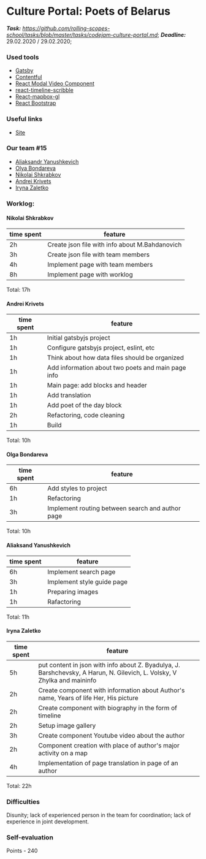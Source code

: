 # Culture Portal: Poets of Belarus
***Task:*** *https://github.com/rolling-scopes-school/tasks/blob/master/tasks/codejam-culture-portal.md*;
***Deadline:***  29.02.2020 / 29.02.2020;

### Used tools

* [Gatsby](https://www.gatsbyjs.org/)
* [Contentful](https://www.contentful.com/)
* [React Modal Video Component](https://github.com/appleple/react-modal-video)
* [react-timeline-scribble](https://github.com/project-cemetery/react-timeline-scribble)
* [React-mapbox-gl](https://github.com/alex3165/react-mapbox-gl)
* [React Bootstrap](https://react-bootstrap.github.io/)

### Useful links

* [Site](https://fpoetsofbelarus.netlify.com/)

### Our team #15

* [Aliaksandr Yanushkevich](https://github.com/Aliaksandr-Yanushkevich)
* [Olya Bondareva](https://github.com/ollybondareva)
* [Nikolai Shkrabkov](https://github.com/Mikola-Litvin)
* [Andrei Krivets](https://github.com/andreikrivets)
* [Iryna Zaletko](https://github.com/IrochkaZ)


### Worklog:

#### Nikolai Shkrabkov
| time spent | feature                                           |
| ---------- | ------------------------------------------------- |
| 2h         | Create json file with info about M.Bahdanovich    |
| 3h         | Create json file with team members                |
| 4h         | Implement page with team members                  |
| 8h         | Implement page with worklog                       |

Total: 17h


#### Andrei Krivets
| time spent | feature                                           |
| ------- | ---------------- |
| 1h | Initial gatsbyjs project |
| 1h | Configure gatsbyjs project, eslint, etc |
| 1h | Think about how data files should be organized |
| 1h | Add information about two poets and main page info |
| 1h | Main page: add blocks and header |
| 1h | Add translation |
| 1h | Add poet of the day block |
| 2h | Refactoring, code cleaning |
| 1h | Build |

Total: 10h

#### Olga Bondareva
| time spent | feature                                           |
| ------- | ---------------- |
| 6h | Add styles to project |
| 1h | Refactoring |
| 3h | Implement routing between search and author page |
Total: 10h

#### Aliaksand Yanushkevich
| time spent | feature                                           |
| ------- | ---------------- |
| 6h | Implement search page |
| 3h | Implement style guide page |
| 1h | Preparing images |
| 1h | Rafactoring |
Total: 11h

#### Iryna Zaletko
| time spent | feature                                           |
| ------- | ---------------- |
| 5h | put content in json with info about Z. Byadulya, J. Barshchevsky, A Harun, N. Gilevich, L. Volsky, V Zhylka and maininfo |
| 2h | Create component with information about Author's name, Years of life Her, His picture |
| 2h | Create component with biography in the form of timeline |
| 2h | Setup image gallery |
| 3h | Create component Youtube video about the author|
| 2h | Сomponent creation with place of author's major activity on a map|
| 4h | Implementation of page translation in page of an author|
Total: 22h

### Difficulties
Disunity; lack of experienced person in the team for coordination; lack of experience in joint development.


### Self-evaluation
Points - 240
